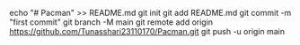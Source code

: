 
echo "# Pacman" >> README.md
git init
git add README.md
git commit -m "first commit"
git branch -M main
git remote add origin https://github.com/Tunasshari23110170/Pacman.git
git push -u origin main
